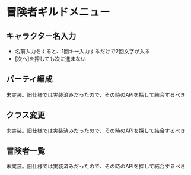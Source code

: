 # 冒険者ギルドメニュー

## キャラクター名入力

* 名前入力をすると、1回キー入力するだけで2回文字が入る
* [次へ]を押しても次に進まない

## パーティ編成

未実装。旧仕様では実装済みだったので、その時のAPIを探して結合するべき

## クラス変更

未実装。旧仕様では実装済みだったので、その時のAPIを探して結合するべき

## 冒険者一覧

未実装。旧仕様では実装済みだったので、その時のAPIを探して結合するべき
